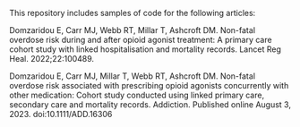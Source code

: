 This repository includes samples of code for the following articles:

Domzaridou E, Carr MJ, Webb RT, Millar T, Ashcroft DM. Non-fatal overdose risk during and after opioid agonist treatment: A primary care cohort study with linked hospitalisation and mortality records. Lancet Reg Heal. 2022;22:100489. [](doi:10.1016/J.LANEPE.2022.100489)

Domzaridou E, Carr MJ, Millar T, Webb RT, Ashcroft DM. Non-fatal overdose risk associated with prescribing opioid agonists concurrently with other medication: Cohort study conducted using linked primary care, secondary care and mortality records. Addiction. Published online August 3, 2023. doi:10.1111/ADD.16306

